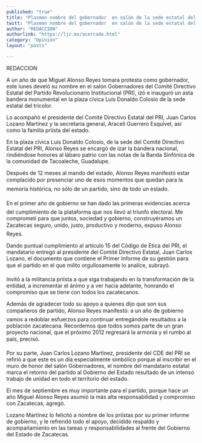 ```yaml
---
published: "true"
title: "Plasman nombre del gobernador  en salón de la sede estatal del PRI"
twitt: "Plasman nombre del gobernador  en salón de la sede estatal del PRI"
author: "REDACCION"
authorlink: "https://ljz.mx/acercade.html"
category: "Opinión"
layout: "posts"

---
```



  REDACCION



  A un año de que Miguel Alonso Reyes tomara protesta como gobernador, este lunes develó su nombre en el salón Gobernadores del Comité Directivo Estatal del Partido Revolucionario Institucional (PRI), izó e inauguró un asta bandera monumental en la plaza cívica Luis Donaldo Colosio de la sede estatal del tricolor.



  Lo acompañó el presidente del Comité Directivo Estatal del PRI, Juan Carlos Lozano Martínez y la secretaria general, Araceli Guerrero Esquivel, así como la familia priísta del estado.



  En la plaza cívica Luis Donaldo Colosio, de la sede del Comité Directivo Estatal del PRI, Alonso Reyes se encargó de izar la bandera nacional, rindiéndose honores al lábaro patrio con las notas de la Banda Sinfónica de la comunidad de Tacoaleche, Guadalupe.



  Después de 12 meses al mando del estado, Alonso Reyes manifestó estar complacido por presenciar uno de esos momentos que quedan para la memoria histórica, no sólo de un partido, sino de todo un estado.



  En el primer año de gobierno se han dado las primeras evidencias acerca del cumplimiento de la plataforma que nos llevó al triunfo electoral. Me comprometí para que juntos, sociedad y gobierno, construyéramos un Zacatecas seguro, unido, justo, productivo y moderno, expuso Alonso Reyes.



  Dando puntual cumplimiento al artículo 15 del Código de Etica del PRI, el mandatario entregó al presidente del Comité Directivo Estatal, Juan Carlos Lozano, el documento que contiene el Primer Informe de su gestión para que el partido en el que milito orgullosamente lo analice, subrayó.



  Invitó a la militancia priísta a que siga trabajando en la transformación de la entidad, a incrementar el ánimo y a ver hacia adelante, honrando el compromiso que se tiene con todos los zacatecanos.



  Además de agradecer todo su apoyo a quienes dijo que son sus compañeros de partido, Alonso Reyes manifestó: a un año de gobierno vamos a redoblar esfuerzos para continuar entregándole resultados a la población zacatecana. Recordemos que todos somos parte de un gran proyecto nacional, que el próximo 2012 regresará la armonía y el rumbo al país, precisó.



  Por su parte, Juan Carlos Lozano Martínez, presidente del CDE del PRI se refirió a que este es un día especialmente simbólico porque al inscribir en el muro de honor del salón Gobernadores, el nombre del mandatario estatal marca el retorno del partido al Gobierno del Estado resultado de un intenso trabajo de unidad en todo el territorio del estado.



  El mes de septiembre es muy importante para el partido, porque hace un año Miguel Alonso Reyes asumió la más alta responsabilidad y compromiso con Zacatecas, agregó.



  Lozano Martínez lo felicitó a nombre de los priístas por su primer informe de gobierno, y le refrendó todo el apoyo, decidido respaldo y acompañamiento en las tareas y responsabilidades al frente del Gobierno del Estado de Zacatecas.

